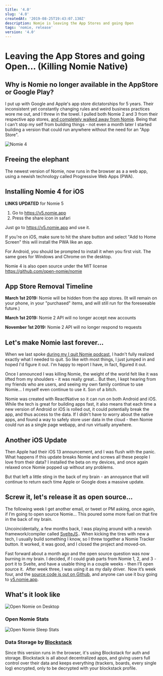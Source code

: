 ```yaml
---
title: '4.0'
slug: '4.0'
createdAt: '2019-08-25T19:43:07.130Z'
description: Nomie is leaving the App Stores and going Open
tags: 'nomie, release'
version: '4.0'
---
```


# Leaving the App Stores and going Open... (Killing Nomie Native)

## Why is Nomie no longer available in the AppStore or Google Play?

I put up with Google and Apple's app store dictatorships for 5 years. Their inconsistent yet constantly changing rules and weird business practices wore me out, and I threw in the towel. I pulled both Nomie 2 and 3 from their respective app stores, [and completely walked away from Nomie](https://soundcloud.com/nomiepodcast/17-the-last-goodbye-to-nomie). Being that I can't stop my self from building things - not even a month later I started building a version that could run anywhere without the need for an "App Store".

![Nomie 4](https://shareking.s3.amazonaws.com/nomie-header.png)

## Freeing the elephant

The newest version of Nomie, now runs in the browser as a a web app, using a newish technology called Progressive Web Apps (PWA).

## Installing Nomie 4 for iOS

**LINKS UPDATED** for Nomie 5

1. Go to https://v5.nomie.app
2. Press the share icon in safari

Just go to https://v5.nomie.app and use it.

If you're on iOS, make sure to hit the share button and select "Add to Home Screen" this will install the PWA like an app.

For Android, you should be prompted to install it when you first visit. The same goes for Windows and Chrome on the desktop.

Nomie 4 is also open source under the MIT license https://github.com/open-nomie/nomie

## App Store Removal Timeline

**March 1st 2019:** Nomie will be hidden from the app stores. (It will remain on your phone, in your "purchased" items, and will still run for the foreseeable future.)

**March 1st 2019:** Nomie 2 API will no longer accept new accounts

**November 1st 2019:** Nomie 2 API will no longer respond to requests

## Let's make Nomie last forever...

When we last spoke [during my I quit Nomie podcast](https://soundcloud.com/nomiepodcast/17-the-last-goodbye-to-nomie), I hadn't fully realized exactly what I needed to quit. So like with most things, I just jumped in and hoped I'd figure it out. I'm happy to report I have, in fact, figured it out.

Once I announced I was killing Nomie, the weight of the world felt like it was lifted from my shoulders - it was really great... But then, I kept hearing from my friends who are users, and seeing my own family continue to use Nomie... I myself even continue to use it. Son of a bitch.

Nomie was created with ReactNative so it can run on both Android and iOS. While the tech is great for building apps fast, it also means that each time a new version of Android or iOS is rolled out, it could potentially break the app, and thus access to the data. If I didn't have to worry about the native apps, and found a way to safely store user data in the cloud - then Nomie could run as a single page webapp, and run virtually anywhere.

## Another iOS Update

Then Apple had their iOS 13 announcement, and I was flush with the panic. What happens if this update breaks Nomie and screws all these people I love from their data? I installed the beta on my devices, and once again relaxed once Nomie popped up without any problems.

But that left a little sting in the back of my brain - an annoyance that will continue to return each time Apple or Google does a massive update.

## Screw it, let's release it as open source...

The following week I get another email, or tweet or PM asking, once again, if I’m going to open source Nomie... This poured some more fuel on that fire in the back of my brain.

Uncoincidentally, a few months back, I was playing around with a newish framework/compiler called [SvelteJS](https://svelte.dev).. When kicking the tires with new a tech, I usually build something I know, so I threw together a Nomie Tracker button. It worked, it was good, and I closed the project and moved-on.

Fast forward about a month ago and the open source question was now burning in my brain. I decided, if I could grab parts from Nomie 1, 2, and 3 - port it to Svelte, and have a usable thing in a couple weeks - then I’ll open source it.  After week three, I was using it as my daily driver.  Now it’s week four, and the [source code is out on Github](https://github.com/open-nomie/nomie), and anyone can use it buy going to [v5.nomie.app](https://v5.nomie.app).

## What's it look like

![Open Nomie on Desktop](https://shareking.s3.amazonaws.com/Screen-Shot-2019-07-22-14-06-48.98.png)

### Open Nomie Stats

![Open Nomie Sleep Stats](https://shareking.s3.amazonaws.com/Screen-Shot-2019-07-22-14-08-38.69.png)

### Data Storage by [Blockstack](https://blockstack.org)

Since this version runs in the browser, it's using Blockstack for auth and storage. Blockstack is all about decentralized apps, and giving users full control over their data and keeps everything (trackers, boards, every single log) encrypted, only to be decrypted with your blockstack profile.
